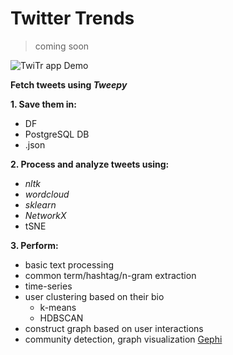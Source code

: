 # Twitter Trends  
> coming soon

![TwiTr app Demo](demo/demo.gif)

**Fetch tweets using _Tweepy_**    

**1. Save them in:**  
  - DF
  - PostgreSQL DB
  - .json

**2. Process and analyze tweets using:**  
  - *nltk*
  - *wordcloud*
  - *sklearn*  
  - *NetworkX*
  - tSNE

**3. Perform:**  
  - basic text processing  
  - common term/hashtag/n-gram extraction  
  - time-series
  - user clustering based on their bio
    - k-means
    - HDBSCAN
  - construct graph based on user interactions  
  - community detection, graph visualization [Gephi](https://gephi.org/)
  

